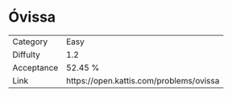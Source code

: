 # Óvissa

<table>
    <tr>
        <td>Category</td>
        <td>Easy</td>
    </tr>
    <tr>
        <td>Diffulty</td>
        <td>1.2</td>
    </tr>
    <tr>
        <td>Acceptance</td>
        <td>52.45 %</td>
    </tr>
    <tr>
        <td>Link</td>
        <td>https://open.kattis.com/problems/ovissa</td>
    </tr>
</table>